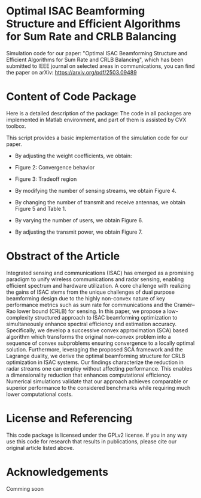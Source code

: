 # Optimal ISAC Beamforming Structure and Efficient Algorithms for Sum Rate and CRLB Balancing
Simulation code for our paper: "Optimal ISAC Beamforming Structure and Efficient Algorithms for Sum Rate and CRLB Balancing", which has been submitted to IEEE journal on selected areas in communications, you can find the paper on arXiv: https://arxiv.org/pdf/2503.09489

# Content of Code Package
Here is a detailed description of the package:
The code in all packages are implemented in Matlab environment, and part of them is assisted by CVX toolbox.

This script provides a basic implementation of the simulation code for our paper. 

- By adjusting the weight coefficients, we obtain:
 - Figure 2: Convergence behavior
 - Figure 3: Tradeoff region

- By modifying the number of sensing streams, we obtain Figure 4.
- By changing the number of transmit and receive antennas, we obtain Figure 5 and Table 1.
- By varying the number of users, we obtain Figure 6.
- By adjusting the transmit power, we obtain Figure 7.

# Obstract of the Article
Integrated sensing and communications (ISAC) has emerged as a promising paradigm to unify wireless communications and radar sensing, enabling efficient spectrum and hardware utilization. A core challenge with realizing the gains of ISAC stems from the unique challenges of dual purpose beamforming design due to the highly non-convex nature of key performance metrics such as sum rate for communications and the Cramér–Rao lower bound (CRLB) for sensing. In this paper, we propose a low-complexity structured approach to ISAC beamforming optimization to simultaneously enhance spectral efficiency and estimation accuracy. Specifically, we develop a successive convex approximation (SCA) based algorithm which transforms the original non-convex problem into a sequence of  convex subproblems ensuring convergence to a locally optimal solution. Furthermore, leveraging the proposed SCA framework and the Lagrange duality, we derive the optimal beamforming structure for CRLB optimization in ISAC systems. Our findings characterize the reduction in radar streams one can employ without affecting performance. This enables a dimensionality reduction that enhances computational efficiency. Numerical simulations validate that our approach achieves comparable or superior performance to the considered benchmarks while requiring much lower computational costs.

# License and Referencing
This code package is licensed under the GPLv2 license. If you in any way use this code for research that results in publications, please cite our original article listed above.

# Acknowledgements
Comming soon
